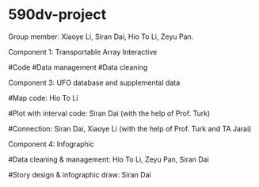 # 590dv-project

Group member: Xiaoye Li, Siran Dai, Hio To Li, Zeyu Pan.

Component 1: Transportable Array Interactive

#Code
#Data management
#Data cleaning

Component 3: UFO database and supplemental data

#Map code: Hio To Li

#Plot with interval code: Siran Dai (with the help of Prof. Turk)

#Connection: Siran Dai, Xiaoye Li (with the help of Prof. Turk and TA Jarai)

Component 4: Infographic

#Data cleaning & management: Hio To Li, Zeyu Pan, Siran Dai

#Story design & infographic draw: Siran Dai
